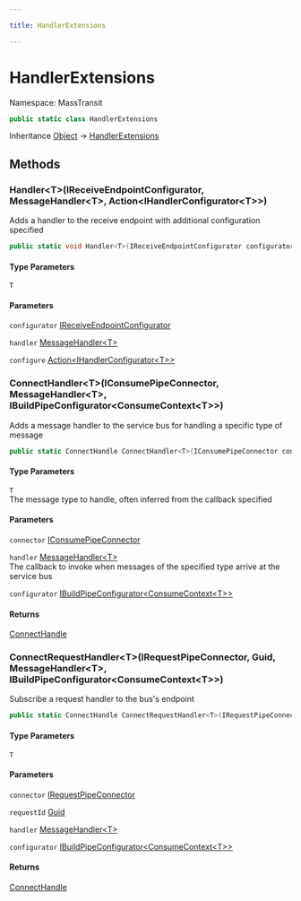 ```yaml
---

title: HandlerExtensions

---
```


# HandlerExtensions

Namespace: MassTransit

```csharp
public static class HandlerExtensions
```

Inheritance [Object](https://learn.microsoft.com/en-us/dotnet/api/system.object) → [HandlerExtensions](../masstransit/handlerextensions)

## Methods

### **Handler\<T\>(IReceiveEndpointConfigurator, MessageHandler\<T\>, Action\<IHandlerConfigurator\<T\>\>)**

Adds a handler to the receive endpoint with additional configuration specified

```csharp
public static void Handler<T>(IReceiveEndpointConfigurator configurator, MessageHandler<T> handler, Action<IHandlerConfigurator<T>> configure)
```

#### Type Parameters

`T`<br/>

#### Parameters

`configurator` [IReceiveEndpointConfigurator](../../masstransit-abstractions/masstransit/ireceiveendpointconfigurator)<br/>

`handler` [MessageHandler\<T\>](../../masstransit-abstractions/masstransit/messagehandler-1)<br/>

`configure` [Action\<IHandlerConfigurator\<T\>\>](https://learn.microsoft.com/en-us/dotnet/api/system.action-1)<br/>

### **ConnectHandler\<T\>(IConsumePipeConnector, MessageHandler\<T\>, IBuildPipeConfigurator\<ConsumeContext\<T\>\>)**

Adds a message handler to the service bus for handling a specific type of message

```csharp
public static ConnectHandle ConnectHandler<T>(IConsumePipeConnector connector, MessageHandler<T> handler, IBuildPipeConfigurator<ConsumeContext<T>> configurator)
```

#### Type Parameters

`T`<br/>
The message type to handle, often inferred from the callback specified

#### Parameters

`connector` [IConsumePipeConnector](../../masstransit-abstractions/masstransit/iconsumepipeconnector)<br/>

`handler` [MessageHandler\<T\>](../../masstransit-abstractions/masstransit/messagehandler-1)<br/>
The callback to invoke when messages of the specified type arrive at the service bus

`configurator` [IBuildPipeConfigurator\<ConsumeContext\<T\>\>](../../masstransit-abstractions/masstransit-configuration/ibuildpipeconfigurator-1)<br/>

#### Returns

[ConnectHandle](../../masstransit-abstractions/masstransit/connecthandle)<br/>

### **ConnectRequestHandler\<T\>(IRequestPipeConnector, Guid, MessageHandler\<T\>, IBuildPipeConfigurator\<ConsumeContext\<T\>\>)**

Subscribe a request handler to the bus's endpoint

```csharp
public static ConnectHandle ConnectRequestHandler<T>(IRequestPipeConnector connector, Guid requestId, MessageHandler<T> handler, IBuildPipeConfigurator<ConsumeContext<T>> configurator)
```

#### Type Parameters

`T`<br/>

#### Parameters

`connector` [IRequestPipeConnector](../../masstransit-abstractions/masstransit/irequestpipeconnector)<br/>

`requestId` [Guid](https://learn.microsoft.com/en-us/dotnet/api/system.guid)<br/>

`handler` [MessageHandler\<T\>](../../masstransit-abstractions/masstransit/messagehandler-1)<br/>

`configurator` [IBuildPipeConfigurator\<ConsumeContext\<T\>\>](../../masstransit-abstractions/masstransit-configuration/ibuildpipeconfigurator-1)<br/>

#### Returns

[ConnectHandle](../../masstransit-abstractions/masstransit/connecthandle)<br/>
